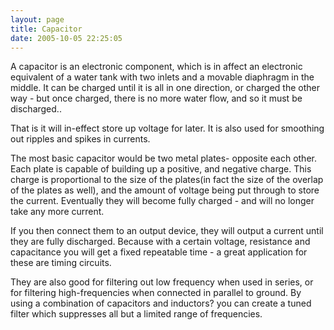 ```yaml
---
layout: page
title: Capacitor
date: 2005-10-05 22:25:05
---
```

A capacitor is an electronic component, which is in affect an electronic equivalent of a water tank with two inlets and a movable diaphragm in the middle. It can be charged until it is all in one direction, or charged the other way - but once charged, there is no more water flow, and so it must be discharged..

That is it will in-effect store up voltage for later. It is also used for smoothing out ripples and spikes in currents.

The most basic capacitor would be two metal plates- opposite each other.  Each plate is capable of building up a positive, and negative charge.  This charge is proportional to the size of the plates(in fact the size of the overlap of the plates as well), and the amount of voltage being put through to store the current.  Eventually they will become fully charged - and will no longer take any more current.

If you then connect them to an output device, they will output a current until they are fully discharged.  Because with a certain voltage, resistance and capacitance you will get a fixed repeatable time - a great application for these are timing circuits.

They are also good for filtering out low frequency when used in series, or for filtering high-frequencies when connected in parallel to ground. By using a combination of capacitors and inductors<a class="wiki wikinew for-review" title="Create page: inductor">?</a> you can create a tuned filter which suppresses all but a limited range of frequencies.

